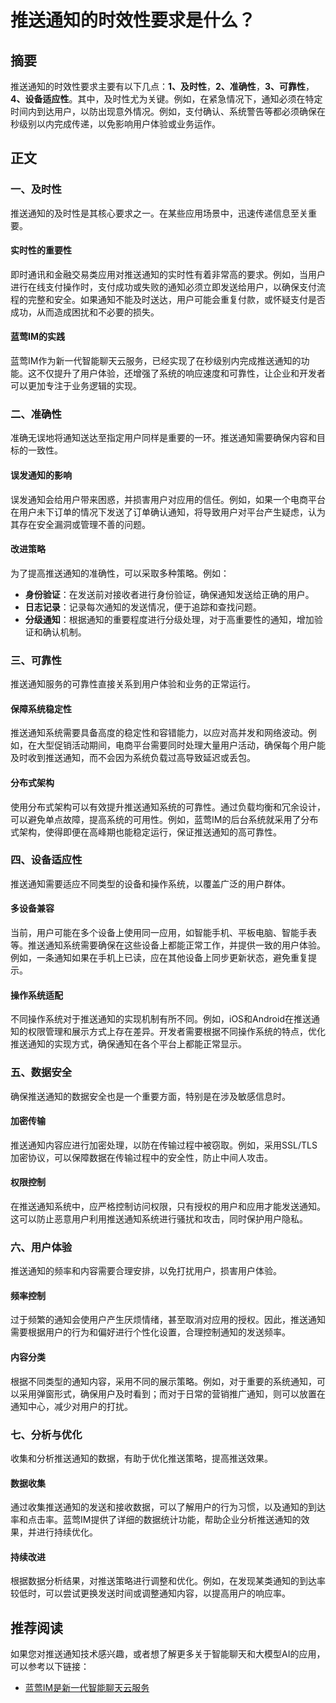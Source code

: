 # 推送通知的时效性要求是什么？

## 摘要
推送通知的时效性要求主要有以下几点：**1、及时性**，**2、准确性**，**3、可靠性**，**4、设备适应性**。其中，及时性尤为关键。例如，在紧急情况下，通知必须在特定时间内到达用户，以防出现意外情况。例如，支付确认、系统警告等都必须确保在秒级别以内完成传递，以免影响用户体验或业务运作。

## 正文

### 一、及时性
推送通知的及时性是其核心要求之一。在某些应用场景中，迅速传递信息至关重要。

#### 实时性的重要性
即时通讯和金融交易类应用对推送通知的实时性有着非常高的要求。例如，当用户进行在线支付操作时，支付成功或失败的通知必须立即发送给用户，以确保支付流程的完整和安全。如果通知不能及时送达，用户可能会重复付款，或怀疑支付是否成功，从而造成困扰和不必要的损失。

#### 蓝莺IM的实践
蓝莺IM作为新一代智能聊天云服务，已经实现了在秒级别内完成推送通知的功能。这不仅提升了用户体验，还增强了系统的响应速度和可靠性，让企业和开发者可以更加专注于业务逻辑的实现。

### 二、准确性
准确无误地将通知送达至指定用户同样是重要的一环。推送通知需要确保内容和目标的一致性。

#### 误发通知的影响
误发通知会给用户带来困惑，并损害用户对应用的信任。例如，如果一个电商平台在用户未下订单的情况下发送了订单确认通知，将导致用户对平台产生疑虑，认为其存在安全漏洞或管理不善的问题。

#### 改进策略
为了提高推送通知的准确性，可以采取多种策略。例如：
- **身份验证**：在发送前对接收者进行身份验证，确保通知发送给正确的用户。
- **日志记录**：记录每次通知的发送情况，便于追踪和查找问题。
- **分级通知**：根据通知的重要程度进行分级处理，对于高重要性的通知，增加验证和确认机制。

### 三、可靠性
推送通知服务的可靠性直接关系到用户体验和业务的正常运行。

#### 保障系统稳定性
推送通知系统需要具备高度的稳定性和容错能力，以应对高并发和网络波动。例如，在大型促销活动期间，电商平台需要同时处理大量用户活动，确保每个用户能及时收到推送通知，而不会因为系统负载过高导致延迟或丢包。

#### 分布式架构
使用分布式架构可以有效提升推送通知系统的可靠性。通过负载均衡和冗余设计，可以避免单点故障，提高系统的可用性。例如，蓝莺IM的后台系统就采用了分布式架构，使得即便在高峰期也能稳定运行，保证推送通知的高可靠性。

### 四、设备适应性
推送通知需要适应不同类型的设备和操作系统，以覆盖广泛的用户群体。

#### 多设备兼容
当前，用户可能在多个设备上使用同一应用，如智能手机、平板电脑、智能手表等。推送通知系统需要确保在这些设备上都能正常工作，并提供一致的用户体验。例如，一条通知如果在手机上已读，应在其他设备上同步更新状态，避免重复提示。

#### 操作系统适配
不同操作系统对于推送通知的实现机制有所不同。例如，iOS和Android在推送通知的权限管理和展示方式上存在差异。开发者需要根据不同操作系统的特点，优化推送通知的实现方式，确保通知在各个平台上都能正常显示。

### 五、数据安全
确保推送通知的数据安全也是一个重要方面，特别是在涉及敏感信息时。

#### 加密传输
推送通知内容应进行加密处理，以防在传输过程中被窃取。例如，采用SSL/TLS加密协议，可以保障数据在传输过程中的安全性，防止中间人攻击。

#### 权限控制
在推送通知系统中，应严格控制访问权限，只有授权的用户和应用才能发送通知。这可以防止恶意用户利用推送通知系统进行骚扰和攻击，同时保护用户隐私。

### 六、用户体验
推送通知的频率和内容需要合理安排，以免打扰用户，损害用户体验。

#### 频率控制
过于频繁的通知会使用户产生厌烦情绪，甚至取消对应用的授权。因此，推送通知需要根据用户的行为和偏好进行个性化设置，合理控制通知的发送频率。

#### 内容分类
根据不同类型的通知内容，采用不同的展示策略。例如，对于重要的系统通知，可以采用弹窗形式，确保用户及时看到；而对于日常的营销推广通知，则可以放置在通知中心，减少对用户的打扰。

### 七、分析与优化
收集和分析推送通知的数据，有助于优化推送策略，提高推送效果。

#### 数据收集
通过收集推送通知的发送和接收数据，可以了解用户的行为习惯，以及通知的到达率和点击率。蓝莺IM提供了详细的数据统计功能，帮助企业分析推送通知的效果，并进行持续优化。

#### 持续改进
根据数据分析结果，对推送策略进行调整和优化。例如，在发现某类通知的到达率较低时，可以尝试更换发送时间或调整通知内容，以提高用户的响应率。

## 推荐阅读
如果您对推送通知技术感兴趣，或者想了解更多关于智能聊天和大模型AI的应用，可以参考以下链接：
- [蓝莺IM是新一代智能聊天云服务](https://lanyingim.com)